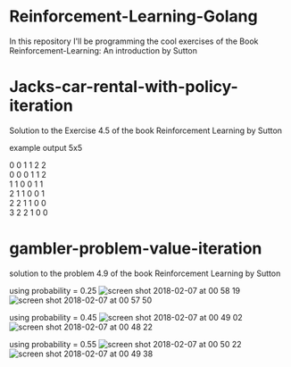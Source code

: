 # Reinforcement-Learning-Golang
In this repository I'll be programming the cool exercises of the Book Reinforcement-Learning: An introduction by Sutton


# Jacks-car-rental-with-policy-iteration

Solution to the Exercise 4.5 of the book Reinforcement Learning by Sutton

example output 5x5

0 0 1 1 2 2 <br>
0 0 0 1 1 2 <br>
1 1 0 0 1 1 <br>
2 1 1 0 0 1 <br>
2 2 1 1 0 0 <br>
3 2 2 1 0 0 <br>

# gambler-problem-value-iteration
solution to the problem 4.9 of the book Reinforcement Learning by Sutton

using probability = 0.25
![screen shot 2018-02-07 at 00 58 19](https://user-images.githubusercontent.com/13267840/35904886-173aff44-0ba2-11e8-8b2b-495d98f17f54.png)
![screen shot 2018-02-07 at 00 57 50](https://user-images.githubusercontent.com/13267840/35904887-1762aeea-0ba2-11e8-9d2c-db66a12dc00f.png)

using probability = 0.45
![screen shot 2018-02-07 at 00 49 02](https://user-images.githubusercontent.com/13267840/35904772-a090719e-0ba1-11e8-86f9-1ed427d8b58f.png)
![screen shot 2018-02-07 at 00 48 22](https://user-images.githubusercontent.com/13267840/35904774-a0aed418-0ba1-11e8-8ec2-40a20dd30030.png)


using probability = 0.55
![screen shot 2018-02-07 at 00 50 22](https://user-images.githubusercontent.com/13267840/35904770-a061e2b6-0ba1-11e8-8009-e26ff419704a.png)
![screen shot 2018-02-07 at 00 49 38](https://user-images.githubusercontent.com/13267840/35904771-a078c0bc-0ba1-11e8-9d32-37b4999cbf0c.png)

